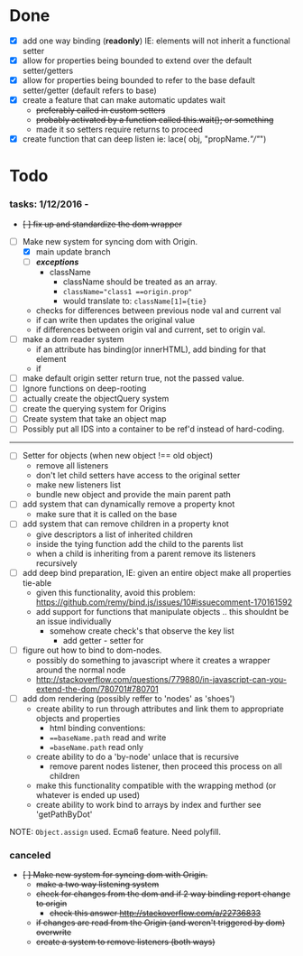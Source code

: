 # Done 
- [x] add one way binding (**readonly**) IE: elements will not inherit a functional setter
- [x] allow for properties being bounded to extend over the default setter/getters
- [x] allow for properties being bounded to refer to the base default setter/getter (default refers to base)
- [x] create a feature that can make automatic updates wait 
    - ~~preferably called in custom setters~~
    - ~~probably activated by a function called this.wait(); or something~~
    - made it so setters require returns to proceed
- [x] create function that can deep listen ie: lace( obj, "propName.*"/"*")
# Todo 

### tasks: 1/12/2016 -
- ~~[ ] fix up and standardize the dom wrapper~~
- [ ] Make new system for syncing dom with Origin.
    - [x] main update branch
    - [ ] ***exceptions***
        - className 
           - className should be treated as an array.
           - `className="class1 ==origin.prop"`
           - would translate to: `className[1]={tie}`
    - checks for differences between previous node val and current val
    - if can write then updates the original value 
    - if differences between origin val and current, set to origin val.
- [ ] make a dom reader system 
    - if an attribute has binding(or innerHTML), add binding for that element 
    - if 
- [ ] make default origin setter return true, not the passed value.
- [ ] Ignore functions on deep-rooting
- [ ] actually create the objectQuery system 
- [ ] create the querying system for Origins 
- [ ] Create system that take an object map
- [ ] Possibly put all IDS into a container to be ref'd instead of hard-coding.
---


- [ ] Setter for objects (when new object !== old object)
    - remove all listeners
    - don't let child setters have access to the original setter 
    - make new listeners list 
    - bundle new object and provide the main parent path
- [ ] add system that can dynamically remove a property knot 
    - make sure that it is called on the base 
- [ ] add system that can remove children in a property knot 
    - give descriptors a list of inherited children
    - inside the tying function add the child to the parents list
    - when a child is inheriting from a parent remove its listeners
        recursively 
- [ ] add deep bind preparation, IE: given an entire object make all properties tie-able
    - given this functionality, avoid this problem: 
                https://github.com/remy/bind.js/issues/10#issuecomment-170161592
    - add support for functions that manipulate objects .. this shouldnt be an issue individually 
        - somehow create check's that observe the key list 
            - add getter - setter for 
- [ ] figure out how to bind to dom-nodes. 
    - possibly do something to javascript where it creates a wrapper around the normal node 
    - http://stackoverflow.com/questions/779880/in-javascript-can-you-extend-the-dom/780701#780701
- [ ] add dom rendering (possibly reffer to 'nodes' as 'shoes')
    - create ability to run through attributes and link them to appropriate objects and properties
        - html binding conventions: 
        - `==baseName.path` read and write
        - `=baseName.path` read only
    - create ability to do a 'by-node' unlace that is recursive
        - remove parent nodes listener, then proceed this process on all children
    - make this functionality compatible with the wrapping method (or whatever is ended up used)
    - create ability to work bind to arrays by index and further 
        see 'getPathByDot'

NOTE: `Object.assign` used. Ecma6 feature. Need polyfill.
    
    

### canceled 
- ~~[ ] Make new system for syncing dom with Origin.~~
    - ~~make a two way listening system~~
    - ~~check for changes from the dom and if 2 way binding report change to origin~~
        - ~~check this answer http://stackoverflow.com/a/22736833~~
    - ~~if changes are read from the Origin (and weren't triggered by dom) overwrite~~
    - ~~create a system to remove listeners (both ways)~~
    